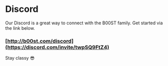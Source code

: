 # Discord

Our Discord is a great way to connect with the B00ST family. Get started via the link below.   

### [http://b00st.com/discord](https://discord.com/invite/twpSQ9FtZ4)

Stay classy 😎

